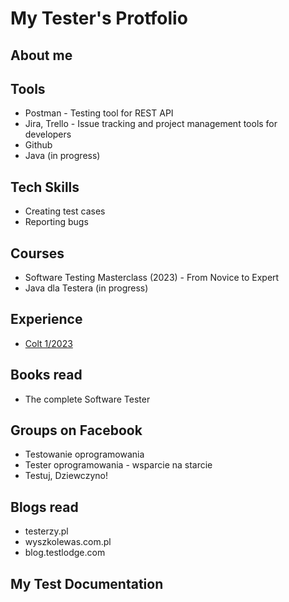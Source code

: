 # My Tester's Protfolio

## About me

## Tools
- Postman - Testing tool for REST API  
- Jira, Trello - Issue tracking and project management tools for developers  
- Github  
- Java (in progress)  

## Tech Skills
- Creating test cases  
- Reporting bugs  

## Courses
- Software Testing Masterclass (2023) - From Novice to Expert  
- Java dla Testera (in progress)   

## Experience
- [Colt 1/2023](https://github.com/bulandajo/Postman_Trello_API)

## Books read
- The complete Software Tester  

## Groups on Facebook
- Testowanie oprogramowania  
- Tester oprogramowania - wsparcie na starcie  
- Testuj, Dziewczyno!  

## Blogs read
- testerzy.pl
- wyszkolewas.com.pl
- blog.testlodge.com

## My Test Documentation

